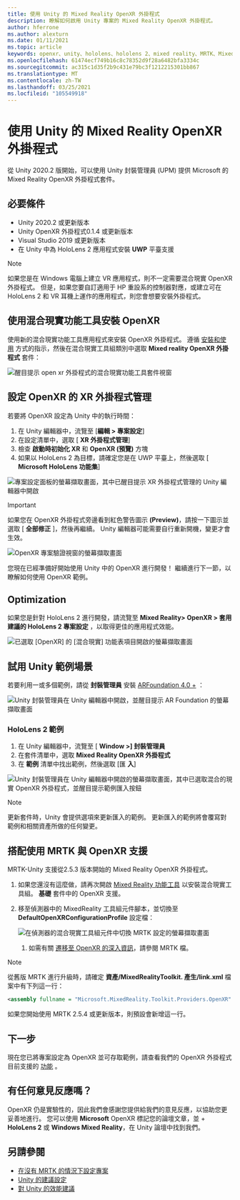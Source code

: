 ```yaml
---
title: 使用 Unity 的 Mixed Reality OpenXR 外掛程式
description: 瞭解如何啟用 Unity 專案的 Mixed Reality OpenXR 外掛程式。
author: hferrone
ms.author: alexturn
ms.date: 01/11/2021
ms.topic: article
keywords: openxr、unity、hololens、hololens 2、mixed reality、MRTK、Mixed Reality 工具組、增強的現實、虛擬實境、混合現實耳機、學習、教學課程、快速入門
ms.openlocfilehash: 61474ecf749b16c8c78352d9f28a6482bfa3334c
ms.sourcegitcommit: ac315c1d35f2b9c431e79bc3f1212215301bb867
ms.translationtype: MT
ms.contentlocale: zh-TW
ms.lasthandoff: 03/25/2021
ms.locfileid: "105549918"
---
```

# <a name="using-the-mixed-reality-openxr-plugin-for-unity"></a>使用 Unity 的 Mixed Reality OpenXR 外掛程式

從 Unity 2020.2 版開始，可以使用 Unity 封裝管理員 (UPM) 提供 Microsoft 的 Mixed Reality OpenXR 外掛程式套件。

## <a name="prerequisites"></a>必要條件

* Unity 2020.2 或更新版本
* Unity OpenXR 外掛程式0.1.4 或更新版本
* Visual Studio 2019 或更新版本
* 在 Unity 中為 HoloLens 2 應用程式安裝 **UWP** 平臺支援

> [!NOTE]
> 如果您是在 Windows 電腦上建立 VR 應用程式，則不一定需要混合現實 OpenXR 外掛程式。 但是，如果您要自訂適用于 HP 重設系的控制器對應，或建立可在 HoloLens 2 和 VR 耳機上運作的應用程式，則您會想要安裝外掛程式。

## <a name="installing-openxr-with-the-mixed-reality-feature-tool"></a>使用混合現實功能工具安裝 OpenXR

使用新的混合現實功能工具應用程式來安裝 OpenXR 外掛程式。 遵循 [安裝和使用](welcome-to-mr-feature-tool.md) 方式的指示，然後在混合現實工具組類別中選取 **Mixed reality OpenXR 外掛程式** 套件：

![醒目提示 open xr 外掛程式的混合現實功能工具套件視窗](images/feature-tool-openxr.png)

## <a name="configuring-xr-plugin-management-for-openxr"></a>設定 OpenXR 的 XR 外掛程式管理

若要將 OpenXR 設定為 Unity 中的執行時間：

1. 在 Unity 編輯器中，流覽至 [**編輯 > 專案設定**]
2. 在設定清單中，選取 [ **XR 外掛程式管理**]
3. 檢查 **啟動時初始化 XR** 和 **OpenXR (預覽)** 方塊
4. 如果以 HoloLens 2 為目標，請確定您是在 UWP 平臺上，然後選取 [ **Microsoft HoloLens 功能集**]

![專案設定面板的螢幕擷取畫面，其中已醒目提示 XR 外掛程式管理的 Unity 編輯器中開啟](images/openxr-img-05.png)

> [!IMPORTANT]
> 如果您在 OpenXR 外掛程式旁邊看到紅色警告圖示 **(Preview)**，請按一下圖示並選取 [ **全部修正** ]，然後再繼續。 Unity 編輯器可能需要自行重新開機，變更才會生效。

![OpenXR 專案驗證視窗的螢幕擷取畫面](images/openxr-img-06.png)

您現在已經準備好開始使用 Unity 中的 OpenXR 進行開發！  繼續進行下一節，以瞭解如何使用 OpenXR 範例。

## <a name="optimization"></a>Optimization

如果您是針對 HoloLens 2 進行開發，請流覽至 **Mixed Reality> OpenXR > 套用建議的 HoloLens 2 專案設定** ，以取得更佳的應用程式效能。

![已選取 [OpenXR] 的 [混合現實] 功能表項目開啟的螢幕擷取畫面](images/openxr-img-08.png)

## <a name="try-out-the-unity-sample-scenes"></a>試用 Unity 範例場景

若要利用一或多個範例，請從 **封裝管理員** 安裝 [ARFoundation 4.0 +](https://docs.unity3d.com/Packages/com.unity.xr.arfoundation@4.1/manual/index.html#installing-ar-foundation) ：

![Unity 封裝管理員在 Unity 編輯器中開啟，並醒目提示 AR Foundation 的螢幕擷取畫面](images/openxr-img-09.png)

### <a name="hololens-2-samples"></a>HoloLens 2 範例

1. 在 Unity 編輯器中，流覽至 [ **Window >] 封裝管理員**
2. 在套件清單中，選取 **Mixed Reality OpenXR 外掛程式**
3. 在 **範例** 清單中找出範例，然後選取 [匯 **入**]

![Unity 封裝管理員在 Unity 編輯器中開啟的螢幕擷取畫面，其中已選取混合的現實 OpenXR 外掛程式，並醒目提示範例匯入按鈕](images/openxr-img-03.png)

<!-- ### For all other OpenXR samples

1. In the Unity Editor, navigate to **Window > Package Manager**
2. In the list of packages, select **OpenXR Plugin**
3. Locate the sample in the **Samples** list and select **Import**

![Screenshot of Unity Package Manager open in Unity editor with OpenXR Plugin selected and samples import button highlighted](images/openxr-img-10.png) -->

> [!NOTE]
> 更新套件時，Unity 會提供選項來更新匯入的範例。  更新匯入的範例將會覆寫對範例和相關資產所做的任何變更。

## <a name="using-mrtk-with-openxr-support"></a>搭配使用 MRTK 與 OpenXR 支援

MRTK-Unity 支援從2.5.3 版本開始的 Mixed Reality OpenXR 外掛程式。

1. 如果您還沒有這麼做，請再次開啟 [Mixed Reality 功能工具](welcome-to-mr-feature-tool.md) 以安裝混合現實工具組。 **基礎** 套件中的 OpenXR 支援。
2. 移至偵測器中的 MixedReality 工具組元件腳本，並切換至 **DefaultOpenXRConfigurationProfile** 設定檔：

    ![在偵測器的混合現實工具組元件中切換 MRTK 設定的螢幕擷取畫面](images/openxr-img-11.png)

    1. 如需有關 [遷移至 OpenXR 的深入資訊](/windows/mixed-reality/mrtk-unity/configuration/getting-started-with-mrtk-and-xrsdk#configuring-mrtk-for-the-xr-sdk-pipeline)，請參閱 MRTK 檔。

> [!NOTE]
> 從舊版 MRTK 進行升級時，請確定 **資產/MixedRealityToolkit. 產生/link.xml** 檔案中有下列這一行：
>
> ```xml
> <assembly fullname = "Microsoft.MixedReality.Toolkit.Providers.OpenXR" preserve="all"/>
> ```
>
> 如果您開始使用 MRTK 2.5.4 或更新版本，則預設會新增這一行。

## <a name="next-steps"></a>下一步

現在您已將專案設定為 OpenXR 並可存取範例，請查看我們的 OpenXR 外掛程式目前支援的 [功能](openxr-supported-features.md) 。

## <a name="have-feedback"></a>有任何意見反應嗎？

OpenXR 仍是實驗性的，因此我們會感謝您提供給我們的意見反應，以協助您更妥善地進行。 您可以使用 **Microsoft** OpenXR 標記您的論壇文章，並 [](https://aka.ms/unityforums)  +   **HoloLens 2** 或 **Windows Mixed Reality**，在 Unity 論壇中找到我們。

## <a name="see-also"></a>另請參閱

* [在沒有 MRTK 的情況下設定專案](configure-unity-project.md)
* [Unity 的建議設定](recommended-settings-for-unity.md)
* [對 Unity 的效能建議](performance-recommendations-for-unity.md#how-to-profile-with-unity)